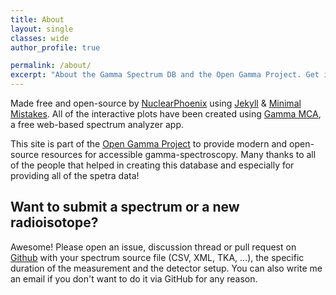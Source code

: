 ```yaml
---
title: About
layout: single
classes: wide
author_profile: true

permalink: /about/
excerpt: "About the Gamma Spectrum DB and the Open Gamma Project. Get in touch or submit your own spectra!"
---
```


Made free and open-source by [NuclearPhoenix](https://nuclearphoenix.xyz) using [Jekyll](https://jekyllrb.com/) & [Minimal Mistakes](https://mademistakes.com/work/minimal-mistakes-jekyll-theme/). All of the interactive plots have been created using [Gamma MCA](https://spectrum.nuclearphoenix.xyz), a free web-based spectrum analyzer app.

This site is part of the [Open Gamma Project](https://github.com/OpenGammaProject) to provide modern and open-source resources for accessible gamma-spectroscopy. Many thanks to all of the people that helped in creating this database and especially for providing all of the spetra data!

## Want to submit a spectrum or a new radioisotope?

Awesome! Please open an issue, discussion thread or pull request on [Github](https://github.com/OpenGammaProject/Gamma-Spectrum-Database) with your spectrum source file (CSV, XML, TKA, ...), the specific duration of the measurement and the detector setup. You can also write me an email if you don't want to do it via GitHub for any reason.


